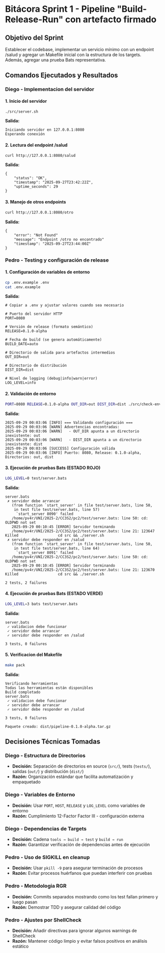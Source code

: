 # Bitácora Sprint 1 - Pipeline "Build-Release-Run" con artefacto firmado

## Objetivo del Sprint
Establecer el codebase, implementar un servicio mínimo con un endpoint /salud y agregar un Makefile inicial con la estructura de los targets. Además, agregar una prueba Bats representativa.

## Comandos Ejecutados y Resultados


### Diego - Implementacion del servidor

#### 1. Inicio del servidor

```bash
./src/server.sh 
```
**Salida:**
```
Iniciando servidor en 127.0.0.1:8080
Esperando conexión
```


#### 2. Lectura del endpoint /salud

```bash
curl http://127.0.0.1:8080/salud
```
**Salida:**
```
{
    "status": "OK",
    "timestamp": "2025-09-27T23:42:22Z",
    "uptime_seconds": 29 
}
```

#### 3. Manejo de otros endpoints
```bash
curl http://127.0.0.1:8080/otro
```
**Salida:**
```
{
    "error": "Not Found"
    "message": "Endpoint /otro no encontrado"
    "timestamp": "2025-09-27T23:44:00Z"
}
```

### Pedro - Testing y configuración de release

#### 1. Configuración de variables de entorno
```bash
cp .env.example .env
cat .env.example
```
**Salida:**
```
# Copiar a .env y ajustar valores cuando sea necesario

# Puerto del servidor HTTP
PORT=8080

# Versión de release (formato semántico)
RELEASE=0.1.0-alpha

# Fecha de build (se genera automáticamente)
BUILD_DATE=auto

# Directorio de salida para artefactos intermedios
OUT_DIR=out

# Directorio de distribución
DIST_DIR=dist

# Nivel de logging (debug|info|warn|error)
LOG_LEVEL=info
```

#### 2. Validación de entorno
```bash
PORT=8080 RELEASE=0.1.0-alpha OUT_DIR=out DIST_DIR=dist ./src/check-env.sh
```

**Salida:**
```
2025-09-29 00:03:06 [INFO] === Validando configuración ===
2025-09-29 00:03:06 [WARN] Advertencias encontradas:
2025-09-29 00:03:06 [WARN]   - OUT_DIR apunta a un directorio inexistente: out
2025-09-29 00:03:06 [WARN]   - DIST_DIR apunta a un directorio inexistente: dist
2025-09-29 00:03:06 [SUCCESS] Configuración válida
2025-09-29 00:03:06 [INFO] Puerto: 8080, Release: 0.1.0-alpha, Directorios: out, dist
```

#### 3. Ejecución de pruebas Bats (ESTADO ROJO)
```bash
LOG_LEVEL=0 test/server.bats
```
**Salida:**
```
server.bats
 ✗ servidor debe arrancar
   (from function `start_server' in file test/server.bats, line 50,
    in test file test/server.bats, line 57)
     `start_server 8090' failed
   /home/pv4r/UNI/2025-2/CC3S2/pc2/test/server.bats: line 50: cd: OLDPWD not set
   2025-09-29 00:10:45 [ERROR] Servidor terminando
   /home/pv4r/UNI/2025-2/CC3S2/pc2/test/server.bats: line 21: 123647 Killed                  cd src && ./server.sh
 ✗ servidor debe responder en /salud
   (from function `start_server' in file test/server.bats, line 50,
    in test file test/server.bats, line 64)
     `start_server 8091' failed
   /home/pv4r/UNI/2025-2/CC3S2/pc2/test/server.bats: line 50: cd: OLDPWD not set
   2025-09-29 00:10:45 [ERROR] Servidor terminando
   /home/pv4r/UNI/2025-2/CC3S2/pc2/test/server.bats: line 21: 123670 Killed                  cd src && ./server.sh

2 tests, 2 failures
```

#### 4. Ejecución de pruebas Bats (ESTADO VERDE)
```bash
LOG_LEVEL=3 bats test/server.bats
```
**Salida:**
```
server.bats
 ✓ validacion debe funcionar
 ✓ servidor debe arrancar
 ✓ servidor debe responder en /salud

3 tests, 0 failures
```

#### 5. Verificacion del Makefile
```bash
make pack
```
**Salida:**
```
Verificando herramientas
Todas las herramientas están disponibles
Build completado
server.bats
 ✓ validacion debe funcionar
 ✓ servidor debe arrancar
 ✓ servidor debe responder en /salud

3 tests, 0 failures

Paquete creado: dist/pipeline-0.1.0-alpha.tar.gz
```



## Decisiones Técnicas Tomadas

### Diego - Estructura de Directorios
- **Decisión:** Separación de directorios en source (`src/`), tests (`tests/`), salidas (`out/`) y distribución (`dist/`)
- **Razón:** Organización estándar que facilita automatización y empaquetado

### Diego - Variables de Entorno
- **Decisión:** Usar `PORT`, `HOST`, `RELEASE` y `LOG_LEVEL` como variables de entorno
- **Razón:** Cumplimiento 12-Factor Factor III - configuración externa

### Diego - Dependencias de Targets
- **Decisión:** Cadena `tools → build → test` y `build → run`
- **Razón:** Garantizar verificación de dependencias antes de ejecución

### Pedro - Uso de SIGKILL en cleanup
- **Decisión:** Usar `pkill -9` para asegurar terminación de procesos
- **Razón:** Evitar procesos huérfanos que puedan interferir con pruebas

### Pedro - Metodologia RGR
- **Decisión:** Commits separados mostrando como los test fallan primero y luego pasan
- **Razón:** Demostrar TDD y asegurar calidad del código

### Pedro - Ajustes por ShellCheck
- **Decisión:** Añadir directivas para ignorar algunos warnings de ShellCheck
- **Razón:** Mantener código limpio y evitar falsos positivos en análisis estático
